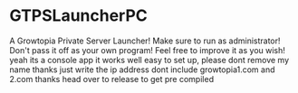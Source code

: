 # GTPSLauncherPC
A Growtopia Private Server Launcher!
Make sure to run as administrator!
Don't pass it off as your own program!
Feel free to improve it as you wish!
yeah its a console app
it works well easy to set up, please dont remove my name thanks
just write the ip address dont include growtopia1.com and 2.com thanks
head over to release to get pre compiled
